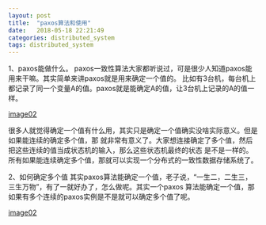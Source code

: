 ```yaml
---
layout: post
title:  "paxos算法和使用"
date:   2018-05-18 22:21:49
categories: distributed_system
tags: distributed_system
---
```


1、paxos能做什么。
paxos一致性算法大家都听说过，可是很少人知道paxos能用来干嘛。其实简单来讲paxos就是用来确定一个值的。
比如有3台机，每台机上都记录了同一个变量A的值。paxos就是能确定A的值，让3台机上记录的A的值一样。

[image02](/assets/img/paxos/640_1.webp)

很多人就觉得确定一个值有什么用，其实只是确定一个值确实没啥实际意义。但是如果能连续的确定多个值，那
就非常有意义了。大家想连接确定了多个值，然后把这些连续的值当成状态机的输入，那么这些状态机最终的状态
是不是一样的。所有如果能连续确定多个值，那就可以实现一个分布式的一致性数据存储系统了。


2、如何确定多个值
其实paxos算法能确定一个值，老子说，“一生二，二生三，三生万物”，有了一就好办了，怎么做呢。其实一个paxos
算法能确定一个值，那如果有多个连续的paxos实例是不是就可以确定多个值了呢。

[image02](/assets/img/paxos/640_2.webp)